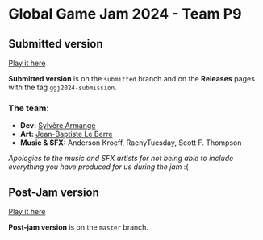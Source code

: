 # Global Game Jam 2024 - Team P9

## Submitted version

[Play it here](https://comedice.netlify.app/)

**Submitted version** is on the `submitted` branch and on the **Releases** pages with the tag `ggj2024-submission`.

### The team:

- **Dev:** [Sylvère Armange](https://sylvere.fr)
- **Art:** [Jean-Baptiste Le Berre](https://turb.cool)
- **Music & SFX:** Anderson Kroeff, RaenyTuesday, Scott F. Thompson

*Apologies to the music and SFX artists for not being able to include everything you have produced for us during the jam* :(

## Post-Jam version

[Play it here](https://comedice-v2.netlify.app/)

**Post-jam version** is on the `master` branch.
